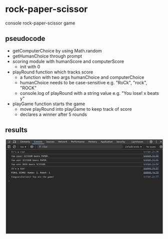 # rock-paper-scissor
console rock-paper-scissor game

## pseudocode
- getComputerChoice by using Math.random
- getHumanChoice through prompt
- scoring module with humanScore and computerScore
    - init with 0
- playRound function which tracks score
    - a function with two args humanChoice and computerChoice
    - humanChoice needs to be case-sensitive e.g. "RoCk", "rock", "ROCK"
    - console.log of playRound with a string value e.g. "You lose! x beats y"
- playGame function starts the game
    - move playRound into playGame to keep track of score
    - declares a winner after 5 rounds

## results
![Console screenshot](/final.png)
